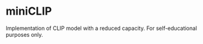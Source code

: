 # miniCLIP
Implementation of CLIP model with a reduced capacity. For self-educational purposes only.
